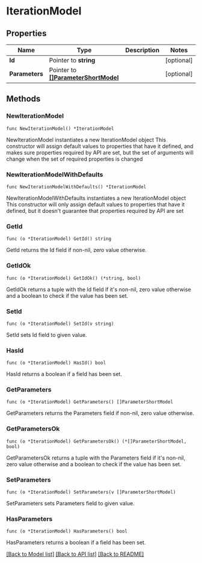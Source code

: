 # IterationModel

## Properties

Name | Type | Description | Notes
------------ | ------------- | ------------- | -------------
**Id** | Pointer to **string** |  | [optional] 
**Parameters** | Pointer to [**[]ParameterShortModel**](ParameterShortModel.md) |  | [optional] 

## Methods

### NewIterationModel

`func NewIterationModel() *IterationModel`

NewIterationModel instantiates a new IterationModel object
This constructor will assign default values to properties that have it defined,
and makes sure properties required by API are set, but the set of arguments
will change when the set of required properties is changed

### NewIterationModelWithDefaults

`func NewIterationModelWithDefaults() *IterationModel`

NewIterationModelWithDefaults instantiates a new IterationModel object
This constructor will only assign default values to properties that have it defined,
but it doesn't guarantee that properties required by API are set

### GetId

`func (o *IterationModel) GetId() string`

GetId returns the Id field if non-nil, zero value otherwise.

### GetIdOk

`func (o *IterationModel) GetIdOk() (*string, bool)`

GetIdOk returns a tuple with the Id field if it's non-nil, zero value otherwise
and a boolean to check if the value has been set.

### SetId

`func (o *IterationModel) SetId(v string)`

SetId sets Id field to given value.

### HasId

`func (o *IterationModel) HasId() bool`

HasId returns a boolean if a field has been set.

### GetParameters

`func (o *IterationModel) GetParameters() []ParameterShortModel`

GetParameters returns the Parameters field if non-nil, zero value otherwise.

### GetParametersOk

`func (o *IterationModel) GetParametersOk() (*[]ParameterShortModel, bool)`

GetParametersOk returns a tuple with the Parameters field if it's non-nil, zero value otherwise
and a boolean to check if the value has been set.

### SetParameters

`func (o *IterationModel) SetParameters(v []ParameterShortModel)`

SetParameters sets Parameters field to given value.

### HasParameters

`func (o *IterationModel) HasParameters() bool`

HasParameters returns a boolean if a field has been set.


[[Back to Model list]](../README.md#documentation-for-models) [[Back to API list]](../README.md#documentation-for-api-endpoints) [[Back to README]](../README.md)


